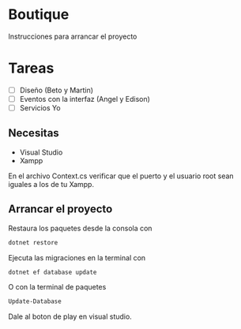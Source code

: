 
# Boutique

Instrucciones para arrancar el proyecto

# Tareas
- [ ] Diseño (Beto y Martin)
- [ ] Eventos con la interfaz (Angel y Edison)
- [ ] Servicios Yo

## Necesitas
- Visual Studio
- Xampp

En el archivo Context.cs verificar que el puerto y el usuario root sean iguales a los
de tu Xampp. 

## Arrancar el proyecto

Restaura los paquetes desde la consola con
```sh
dotnet restore
```

Ejecuta las migraciones en la terminal con
```sh
dotnet ef database update
```

O con la terminal de paquetes
```sh
Update-Database
```

Dale al boton de play en visual studio.
